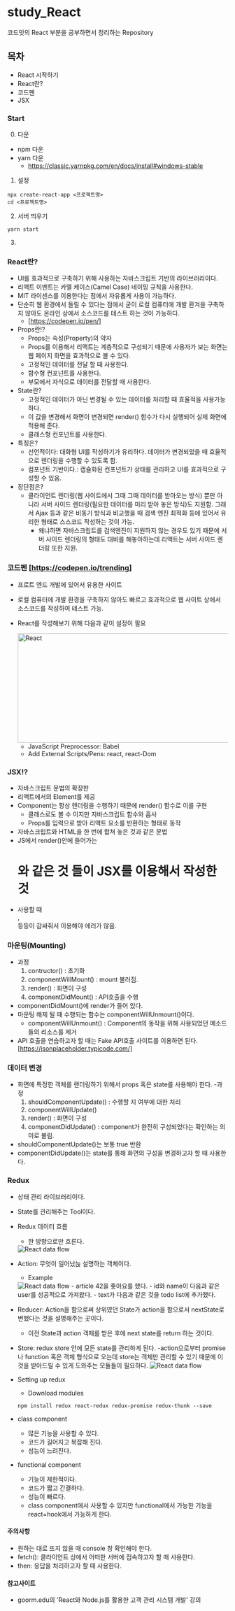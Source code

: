 # study_React
코드잇의 React 부분을 공부하면서 정리하는 Repository

## 목차
- React 시작하기
- React란?
- 코드펜
- JSX

### Start
0. 다운
- npm 다운
- yarn 다운
    - https://classic.yarnpkg.com/en/docs/install#windows-stable
1. 설정
 ```
npx create-react-app <프로젝트명>
cd <프로젝트명>
```
2. 서버 띄우기
```
yarn start
```
3. 
    

### React란?
- UI를 효과적으로 구축하기 위해 사용하는 자바스크립트 기반의 라이브러리이다.
- 리액트 이벤트는 카멜 케이스(Camel Case) 네이밍 규칙을 사용한다.
- MIT 라이센스를 이용한다는 점에서 자유롭게 사용이 가능하다.
- 단순히 웹 환경에서 돌릴 수 있다는 점에서 굳이 로컬 컴퓨터에 개발 환겨을 구축하지 않아도 온라인 상에서 소스코드를 테스트 하는 것이 가능하다. 
    - [https://codepen.io/pen/]
- Props란!?
    - Props는 속성(Property)의 약자
    - Props를 이용해서 리액트는 계층적으로 구성되기 때문에 사용자가 보는 화면는 웹 페이지 화면을 효과적으로 볼 수 있다.
    - 고정적인 데이터를 전달 할 때 사용한다.
    - 함수형 컨포넌트를 사용한다.
    - 부모에서 자식으로 데이터를 전달할 때 사용한다.
- State란?
    - 고정적인 데이터가 아닌 변경될 수 있는 데이터를 처리할 때 효율적을 사용가능하다.
    -  이 값을 변경해서 화면이 변경되면 render() 함수가 다시 실행되어 실제 화면에 적용해 준다.
    - 클래스형 컨포넌트를 사용한다.
- 특징은?
    - 선언적이다: 대화형 UI를 작성하기가 유리하다. 데이터가 변경되었을 때 효율적으로 렌더링을 수행할 수 있도록 함.
    - 컴포넌트 기반이다.: 캡슐화된 컨포넌트가 상태를 관리하고 UI를 효과적으로 구성할 수 있음.
- 장단점은?
    - 클라이언트 렌더링(웹 사이트에서 그때 그때 데이터를 받아오는 방식) 뿐만 아니라 서버 사이드 렌더링(필요한 데이터를 미리 받아 놓은 방식)도 지원함. 그래서 Ajax 등과 같은 비동기 방식과 비교했을 때 검색 엔진 최적화 등에 있어서 유리한 형태로 스스코드 작성하는 것이 가능.
        - 왜냐하면 자바스크립트를 검색엔진이 지원하지 않는 경우도 있기 때문에 서버 사이드 렌더링의 형태도 대비를 해놓아하는데 리액트는 서버 사이드 렌더링 또한 지원.

### 코드펜 [https://codepen.io/trending]
- 프로트 엔드 개발에 있어서 유용한 사이트
- 로컬 컴퓨터에 개발 환경을 구축하지 않아도 빠르고 효과적으로 웹 사이트 상에서 소스코드를 작성하여 테스트 가능.
- React를 작성해보기 위해 다음과 같이 설정이 필요

    <img src = "./image/react2-1.PNG" width = "500" height = "250" alt = "React">

    - JavaScript Preprocessor: Babel
    - Add External Scripts/Pens: react, react-Dom

### JSX!?
- 자바스크립트 문법의 확장판
- 리액트에서의 Element를 제공
- Component는 항상 렌더링을 수행하기 때문에 render() 함수로 이를 구현
    - 클래스로도 볼 수 이지만 자바스크립트 함수와 흡사
    - Props를 입력으로 받아 리액트 요소를 반환하는 형태로 동작
- 자바스크립트와 HTML을 한 번에 합쳐 놓은 것과 같은 문법
- JS에서 render()안에 들어가는 <h1>와 같은 것 들이 JSX를 이용해서 작성한 것
- 사용할 때 <main>, <div> 등등이 감싸줘서 이용해야 에러가 않음.

### 마운팅(Mounting)
- 과정
    1) contructor() : 초기화
    2) componentWillMount() : mount 불러짐.
    3) render() : 화면이 구성
    4) componentDidMount() : API호출을 수행
- componentDidMount()에 render가 들어 있다.
- 마운팅 해제 될 때 수행되는 함수는 componentWillUnmount()이다.
    - componentWillUnmount() : Component의 동작을 위해 사용되었던 메소드들의 리소스를 제거
- API 호출을 연습하고자 할 때는 Fake API호출 사이트를 이용하면 된다. [https://jsonplaceholder.typicode.com/]

### 데이터 변경
- 화면에 특정한 객체를 랜더링하기 위해서 props 혹은 state를 사용해야 한다.
-과정
    1) shouldComponentUpdate() : 수행할 지 여부에 대한 처리
    2) componentWillUpdate()
    3) render() : 화면이 구성
    4) componentDidUpdate() : component가 완전히 구성되었다는 확인하는 의미로 불림.
- shouldComponentUpdate()는 보통 true 반환
- componentDidUpdate()는 state를 통해 화면의 구성을 변경하고자 할 때 사용한다.

### Redux
- 상태 관리 라이브러리이다.
- State를 관리해주는 Tool이다.
- Redux 데이터 흐름
    - 한 방향으로만 흐른다.
    <img src = "./image/react3.png"  alt = "React data flow">
- Action: 무엇이 일어났늕 설명하는 객체이다.
    - Example

    <img src = "./image/react4.PNG"  alt = "React data flow">
    - article 42을 좋아요를 했다.
    - id와 name이 다음과 같은 user를 성공적으로 가져왔다.
    - text가 다음과 같은 것을 todo list에 추가했다.
- Reducer: Action을 함으로써 상위였던 State가 action을 함으로서 nextState로 변했다는 것을 설명해주는 곳이다.
    - 이전 State과 action 객체를 받은 후에 next state를 return 하는 것이다.
- Store: redux store 안에 모든 state를 관리하게 된다.
    -action으로부터 promise나 function 혹은 객체 형식으로 오는데 store는 객체만 관리할 수 있기 때문에 이것을 받아드릴 수 있게 도와주는 모듈들이 필요하다.
    <img src = "./image/react5.PNG"  alt = "React data flow">
- Setting up redux
    - Download modules
    ```
    npm install redux react-redux redux-promise redux-thunk --save
    ```
- class component
    -  많은 기능을 사용할 수 있다.
    - 코드가 길어지고 복잡해 진다.
    - 성능이 느려진다.
- functional component
    - 기능이 제한적이다.
    - 코드가 짧고 간결하다.
    - 성능이 빠르다.
    - class component에서 사용할 수 있지만 functional에서 가능한 기능을 react=hook에서 가능하게 한다.

#### 주의사항
- 원하는 대로 뜨지 않을 때 console 창 확인해야 한다.
- fetch(): 클라이언트 상에서 어떠한 서버에 접속하고자 할 때 사용한다.
- then: 응답을 처리하고자 할 때 사용한다.

#### 참고사이트
- goorm.edu의 'React와 Node.js를 활용한 고객 관리 시스템 개발' 강의